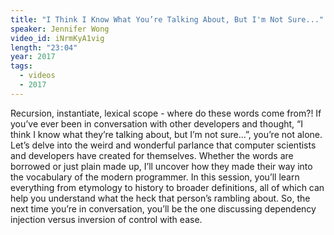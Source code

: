 ```yaml
---
title: "I Think I Know What You’re Talking About, But I'm Not Sure..."
speaker: Jennifer Wong
video_id: iNrmKyA1vig
length: "23:04"
year: 2017
tags:
  - videos
  - 2017
---
```


Recursion, instantiate, lexical scope - where do these words come from?! If you’ve ever been in conversation with other developers and thought, “I think I know what they’re talking about, but I’m not sure...”, you’re not alone. Let’s delve into the weird and wonderful parlance that computer scientists and developers have created for themselves. Whether the words are borrowed or just plain made up, I’ll uncover how they made their way into the vocabulary of the modern programmer. In this session, you’ll learn everything from etymology to history to broader definitions, all of which can help you understand what the heck that person’s rambling about. So, the next time you’re in conversation, you’ll be the one discussing dependency injection versus inversion of control with ease.
